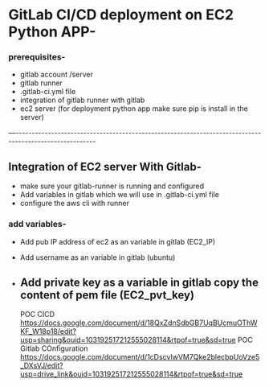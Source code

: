 # GitLab CI/CD  deployment on EC2 Python APP-

### prerequisites-

- gitlab account /server
- gitlab runner
- .gitlab-ci.yml file
- integration of gitlab runner with gitlab
- ec2 server (for deployment python app make sure pip is install in the server)

—-------------------------------------------------------------------------------------------------------

## Integration of EC2 server With Gitlab-

- make sure your gitlab-runner is running and configured
- Add variables in gitlab which we will use in .gitlab-ci.yml file
- configure the aws cli with runner

### add variables-

- Add pub IP address of ec2 as an variable in gitlab (EC2_IP)
- Add username as an variable in gitlab (ubuntu)
- Add private key as a variable in gitlab copy the content of pem file (EC2_pvt_key)
  -----------------------------------------------------------------------------------------------------------

  POC CICD https://docs.google.com/document/d/18QxZdnSdbGB7UqBUcmuOThWKF_W18p18/edit?usp=sharing&ouid=103192517212555028114&rtpof=true&sd=true
  POC Gitlab COnfiguration https://docs.google.com/document/d/1cDscvIwVM7Qke2blecbpUoVze5_DXsVJ/edit?usp=drive_link&ouid=103192517212555028114&rtpof=true&sd=true
